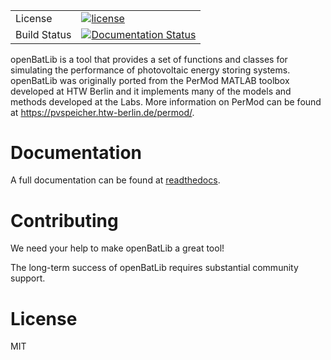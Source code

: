 <table>

<tr>
<tr>
  <td>License</td>
  <td>
    <a href="https://github.com/fastrockstar/openBatLib/blob/master/LICENSE">
    <img src="https://img.shields.io/github/license/fastrockstar/openBatLib" alt="license" />
    </a>
</td>
</tr>
  <td>Build Status</td>
  <td>
    <a href='https://openbatlib.readthedocs.io/en/latest/?badge=latest'>
    <img src='https://readthedocs.org/projects/openbatlib/badge/?version=latest' alt='Documentation Status' />
    </a>
  </td>
</tr>
</table>

openBatLib is a tool that provides a set of 
functions and classes for simulating the performance of photovoltaic
energy storing systems. openBatLib was originally ported from the PerMod MATLAB
toolbox developed at HTW Berlin and it implements many
of the models and methods developed at the Labs. More information on
PerMod can be found at https://pvspeicher.htw-berlin.de/permod/.


Documentation
=============

A full documentation can be found at [readthedocs](https://openbatlib.readthedocs.io/). 


Contributing
============

We need your help to make openBatLib a great tool!

The long-term success of openBatLib requires substantial community support.


License
=======

MIT
